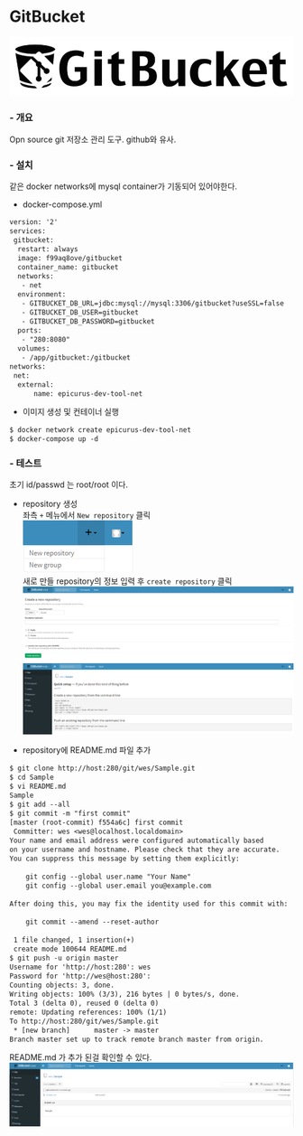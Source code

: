 GitBucket
=========
![gitbucket logo](image/gitbucket_logo.png)
### - 개요
Opn source git 저장소 관리 도구. github와 유사.

### - 설치
같은 docker networks에 mysql container가 기동되어 있어야한다.
  - docker-compose.yml
  ```
  version: '2'
  services:
   gitbucket:
    restart: always
    image: f99aq8ove/gitbucket
    container_name: gitbucket
    networks:
     - net
    environment:
     - GITBUCKET_DB_URL=jdbc:mysql://mysql:3306/gitbucket?useSSL=false
     - GITBUCKET_DB_USER=gitbucket
     - GITBUCKET_DB_PASSWORD=gitbucket
    ports:
     - "280:8080"
    volumes:
     - /app/gitbucket:/gitbucket
  networks:
   net:
    external:
        name: epicurus-dev-tool-net
  ```
  - 이미지 생성 및 컨테이너 실행
  ```
  $ docker network create epicurus-dev-tool-net
  $ docker-compose up -d
  ```

### - 테스트
초기 id/passwd 는 root/root 이다.
  - repository 생성  
  좌측 `+` 메뉴에서 `New repository` 클릭    
  ![New Repo](image/new_repo1.PNG)    
  새로 만들 repository의 정보 입력 후 `create repository` 클릭  
  ![New Repo](image/new_repo2.PNG)
  ![New Repo](image/new_repo3.PNG)


  - repository에 README.md 파일 추가  
  ```
  $ git clone http://host:280/git/wes/Sample.git
  $ cd Sample
  $ vi README.md
  Sample
  $ git add --all
  $ git commit -m "first commit"
  [master (root-commit) f554a6c] first commit
   Committer: wes <wes@localhost.localdomain>
  Your name and email address were configured automatically based
  on your username and hostname. Please check that they are accurate.
  You can suppress this message by setting them explicitly:

      git config --global user.name "Your Name"
      git config --global user.email you@example.com

  After doing this, you may fix the identity used for this commit with:

      git commit --amend --reset-author

   1 file changed, 1 insertion(+)
   create mode 100644 README.md
  $ git push -u origin master
  Username for 'http://host:280': wes
  Password for 'http://wes@host:280':
  Counting objects: 3, done.
  Writing objects: 100% (3/3), 216 bytes | 0 bytes/s, done.
  Total 3 (delta 0), reused 0 (delta 0)
  remote: Updating references: 100% (1/1)
  To http://host:280/git/wes/Sample.git
   * [new branch]      master -> master
  Branch master set up to track remote branch master from origin.
  ```
  README.md 가 추가 된걸 확인할 수 있다.  
  ![New Repo](image/new_repo4.PNG)
